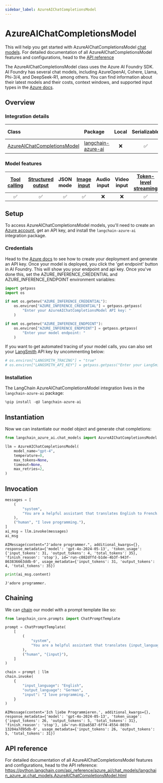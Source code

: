 ```yaml
---
sidebar_label: AzureAIChatCompletionsModel
---
```


# AzureAIChatCompletionsModel

This will help you get started with AzureAIChatCompletionsModel [chat models](/oss/concepts/chat_models). For detailed documentation of all AzureAIChatCompletionsModel features and configurations, head to the [API reference](https://python.langchain.com/api_reference/azure_ai/chat_models/langchain_azure_ai.chat_models.AzureAIChatCompletionsModel.html)

The AzureAIChatCompletionsModel class uses the Azure AI Foundry SDK. AI Foundry has several chat models, including AzureOpenAI, Cohere, Llama, Phi-3/4, and DeepSeek-R1, among others. You can find information about their latest models and their costs, context windows, and supported input types in the [Azure docs](https://learn.microsoft.com/azure/ai-studio/how-to/model-catalog-overview).


## Overview
### Integration details


| Class | Package | Local | Serializable | [JS support](https://v03.api.js.langchain.com/classes/_langchain_openai.AzureChatOpenAI.html) | Package downloads | Package latest |
| :--- | :--- | :---: | :---: |  :---: | :---: | :---: |
| [AzureAIChatCompletionsModel](https://python.langchain.com/api_reference/azure_ai/chat_models/langchain_azure_ai.chat_models.AzureAIChatCompletionsModel.html) | [langchain-azure-ai](https://python.langchain.com/api_reference/langchain_azure_ai/index.html) | ❌ | ✅ | ✅ | ![PyPI - Downloads](https://img.shields.io/pypi/dm/langchain-azure-ai?style=flat-square&label=%20) | ![PyPI - Version](https://img.shields.io/pypi/v/langchain-azure-ai?style=flat-square&label=%20) |

### Model features
| [Tool calling](/oss/how-to/tool_calling) | [Structured output](/oss/how-to/structured_output/) | JSON mode | [Image input](/oss/how-to/multimodal_inputs/) | Audio input | Video input | [Token-level streaming](/oss/how-to/chat_streaming/) | Native async | [Token usage](/oss/how-to/chat_token_usage_tracking/) | [Logprobs](/oss/how-to/logprobs/) |
| :---: | :---: | :---: | :---: |  :---: | :---: | :---: | :---: | :---: | :---: |
| ✅ | ✅ | ✅ | ✅ | ❌ | ❌ | ✅ | ✅ | ✅ | ✅| 

## Setup

To access AzureAIChatCompletionsModel models, you'll need to create an [Azure account](https://azure.microsoft.com/pricing/purchase-options/azure-account), get an API key, and install the `langchain-azure-ai` integration package.

### Credentials


Head to the [Azure docs](https://learn.microsoft.com/en-us/azure/ai-studio/how-to/develop/sdk-overview?tabs=sync&pivots=programming-language-python) to see how to create your deployment and generate an API key. Once your model is deployed, you click the 'get endpoint' button in AI Foundry. This will show you your endpoint and api key. Once you've done this, set the AZURE_INFERENCE_CREDENTIAL and AZURE_INFERENCE_ENDPOINT environment variables:


```python
import getpass
import os

if not os.getenv("AZURE_INFERENCE_CREDENTIAL"):
    os.environ["AZURE_INFERENCE_CREDENTIAL"] = getpass.getpass(
        "Enter your AzureAIChatCompletionsModel API key: "
    )

if not os.getenv("AZURE_INFERENCE_ENDPOINT"):
    os.environ["AZURE_INFERENCE_ENDPOINT"] = getpass.getpass(
        "Enter your model endpoint: "
    )
```

If you want to get automated tracing of your model calls, you can also set your [LangSmith](https://docs.smith.langchain.com/) API key by uncommenting below:


```python
# os.environ["LANGSMITH_TRACING"] = "true"
# os.environ["LANGSMITH_API_KEY"] = getpass.getpass("Enter your LangSmith API key: ")
```

### Installation

The LangChain AzureAIChatCompletionsModel integration lives in the `langchain-azure-ai` package:


```python
%pip install -qU langchain-azure-ai
```

## Instantiation

Now we can instantiate our model object and generate chat completions:


```python
from langchain_azure_ai.chat_models import AzureAIChatCompletionsModel

llm = AzureAIChatCompletionsModel(
    model_name="gpt-4",
    temperature=0,
    max_tokens=None,
    timeout=None,
    max_retries=2,
)
```

## Invocation


```python
messages = [
    (
        "system",
        "You are a helpful assistant that translates English to French. Translate the user sentence.",
    ),
    ("human", "I love programming."),
]
ai_msg = llm.invoke(messages)
ai_msg
```



```output
AIMessage(content="J'adore programmer.", additional_kwargs={}, response_metadata={'model': 'gpt-4o-2024-05-13', 'token_usage': {'input_tokens': 31, 'output_tokens': 4, 'total_tokens': 35}, 'finish_reason': 'stop'}, id='run-c082dffd-b1de-4b3f-943f-863836663ddb-0', usage_metadata={'input_tokens': 31, 'output_tokens': 4, 'total_tokens': 35})
```



```python
print(ai_msg.content)
```
```output
J'adore programmer.
```
## Chaining

We can [chain](/oss/how-to/sequence/) our model with a prompt template like so:


```python
from langchain_core.prompts import ChatPromptTemplate

prompt = ChatPromptTemplate(
    [
        (
            "system",
            "You are a helpful assistant that translates {input_language} to {output_language}.",
        ),
        ("human", "{input}"),
    ]
)

chain = prompt | llm
chain.invoke(
    {
        "input_language": "English",
        "output_language": "German",
        "input": "I love programming.",
    }
)
```



```output
AIMessage(content='Ich liebe Programmieren.', additional_kwargs={}, response_metadata={'model': 'gpt-4o-2024-05-13', 'token_usage': {'input_tokens': 26, 'output_tokens': 5, 'total_tokens': 31}, 'finish_reason': 'stop'}, id='run-01ba6587-6ff4-4554-8039-13204a7d95db-0', usage_metadata={'input_tokens': 26, 'output_tokens': 5, 'total_tokens': 31})
```


## API reference

For detailed documentation of all AzureAIChatCompletionsModel features and configurations, head to the API reference: https://python.langchain.com/api_reference/azure_ai/chat_models/langchain_azure_ai.chat_models.AzureAIChatCompletionsModel.html
